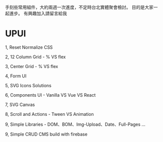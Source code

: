 手刻些常用組件，大約兩週一次進度，不定時台北實體聚會檢討。
目的是大家一起進步。
有興趣加入請留言給我

# UPUI

1, Reset Normalize CSS

2, 12 Column Grid - % VS flex

3, Center Grid - % VS flex

4, Form UI

5, SVG Icons Solutions

6, Components UI - Vanilla VS Vue VS React

7, SVG Canvas

8, Scroll and Actions - Tween VS Animation

9, Simple Libraries - DOM、BOM、Img-Upload、Date、Full-Pages ...

9, Simple CRUD CMS build with firebase


